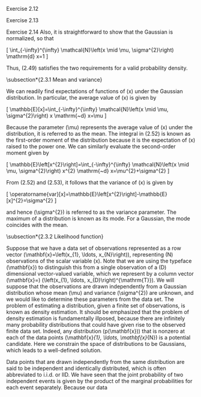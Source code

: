 Exercise 2.12

Exercise 2.13

Exercise 2.14
Also, it is straightforward to show that the Gaussian is normalized, so that

\[
\int_{-\infty}^{\infty} \mathcal{N}\left(x \mid \mu, \sigma^{2}\right) \mathrm{d} x=1
\]

Thus, (2.49) satisfies the two requirements for a valid probability density.

\subsection*{2.3.1 Mean and variance}

We can readily find expectations of functions of \(x\) under the Gaussian distribution. In particular, the average value of \(x\) is given by

\[
\mathbb{E}[x]=\int_{-\infty}^{\infty} \mathcal{N}\left(x \mid \mu, \sigma^{2}\right) x \mathrm{~d} x=\mu
\]

Because the parameter \(\mu\) represents the average value of \(x\) under the distribution, it is referred to as the mean. The integral in (2.52) is known as the first-order moment of the distribution because it is the expectation of \(x\) raised to the power one. We can similarly evaluate the second-order moment given by

\[
\mathbb{E}\left[x^{2}\right]=\int_{-\infty}^{\infty} \mathcal{N}\left(x \mid \mu, \sigma^{2}\right) x^{2} \mathrm{~d} x=\mu^{2}+\sigma^{2}
\]

From (2.52) and (2.53), it follows that the variance of \(x\) is given by

\[
\operatorname{var}[x]=\mathbb{E}\left[x^{2}\right]-\mathbb{E}[x]^{2}=\sigma^{2}
\]

and hence \(\sigma^{2}\) is referred to as the variance parameter. The maximum of a distribution is known as its mode. For a Gaussian, the mode coincides with the mean.

\subsection*{2.3.2 Likelihood function}

Suppose that we have a data set of observations represented as a row vector \(\mathbf{x}=\left(x_{1}, \ldots, x_{N}\right)\), representing \(N\) observations of the scalar variable \(x\). Note that we are using the typeface \(\mathbf{x}\) to distinguish this from a single observation of a \(D\) dimensional vector-valued variable, which we represent by a column vector \(\mathbf{x}=\) \(\left(x_{1}, \ldots, x_{D}\right)^{\mathrm{T}}\). We will suppose that the observations are drawn independently from a Gaussian distribution whose mean \(\mu\) and variance \(\sigma^{2}\) are unknown, and we would like to determine these parameters from the data set. The problem of estimating a distribution, given a finite set of observations, is known as density estimation. It should be emphasized that the problem of density estimation is fundamentally illposed, because there are infinitely many probability distributions that could have given rise to the observed finite data set. Indeed, any distribution \(p(\mathbf{x})\) that is nonzero at each of the data points \(\mathbf{x}_{1}, \ldots, \mathbf{x}_{N}\) is a potential candidate. Here we constrain the space of distributions to be Gaussians, which leads to a well-defined solution.

Data points that are drawn independently from the same distribution are said to be independent and identically distributed, which is often abbreviated to i.i.d. or IID. We have seen that the joint probability of two independent events is given by the product of the marginal probabilities for each event separately. Because our data